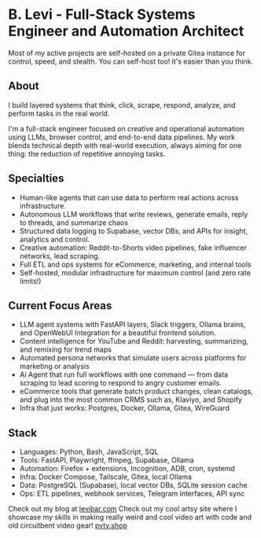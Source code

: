# B. Levi - Full-Stack Systems Engineer and Automation Architect

Most of my active projects are self-hosted on a private Gitea instance for control, speed, and stealth. You can self-host too! it's easier than you think.

## About

I build layered systems that think, click, scrape, respond, analyze, and perform tasks in the real world.

I'm a full-stack engineer focused on creative and operational automation using LLMs, browser control, and end-to-end data pipelines. My work blends technical depth with real-world execution, always aiming for one thing: the reduction of repetitive annoying tasks.

## Specialties

- Human-like agents that can use data to perform real actions across infrastructure.
- Autonomous LLM workflows that write reviews, generate emails, reply to threads, and summarize chaos
- Structured data logging to Supabase, vector DBs, and APIs for insight, analytics and control.
- Creative automation: Reddit-to-Shorts video pipelines, fake influencer networks, lead scraping.
- Full ETL and ops systems for eCommerce, marketing, and internal tools
- Self-hosted, modular infrastructure for maximum control (and zero rate limits!)

## Current Focus Areas

- LLM agent systems with FastAPI layers, Slack triggers, Ollama brains, and OpenWebUI Integration for a beautiful frontend solution.
- Content intelligence for YouTube and Reddit: harvesting, summarizing, and remixing for trend maps 
- Automated persona networks that simulate users across platforms for marketing or analysis
- Ai Agent that run full workflows with one command — from data scraping to lead scoring to respond to angry customer emails.
- eCommerce tools that generate batch product changes, clean catalogs, and plug into the most common CRMS such as, Klaviyo, and Shopify
- Infra that just works: Postgres, Docker, Ollama, Gitea, WireGuard

## Stack 

- Languages: Python, Bash, JavaScript, SQL
- Tools: FastAPI, Playwright, ffmpeg, Supabase, Ollama
- Automation: Firefox + extensions, Incognition, ADB, cron, systemd
- Infra: Docker Compose, Tailscale, Gitea, local Ollama
- Data: PostgreSQL (Supabase), local vector DBs, SQLite session cache
- Ops: ETL pipelines, webhook services, Telegram interfaces, API sync

Check out my blog at [levibar.com](https://levibar.com)
Check out my cool artsy site where I showcase my skills in making really weird and cool video art with code and old circuitbent video gear! [pvtv.shop](https://pvtv.shop/pages/about) 

